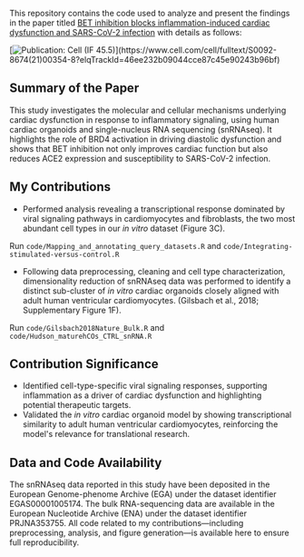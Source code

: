 This repository contains the code used to analyze and present the findings in the paper titled [BET inhibition blocks inflammation-induced cardiac dysfunction and SARS-CoV-2 infection](https://www.cell.com/cell/fulltext/S0092-8674(21)00354-8?elqTrackId=46ee232b09044cce87c45e90243b96bf) with details as follows:

[![Publication: Cell (IF 45.5)](https://img.shields.io/badge/Published%20in-Cell%20(IF%2045.5)-red)](https://www.cell.com/cell/fulltext/S0092-8674(21)00354-8?elqTrackId=46ee232b09044cce87c45e90243b96bf) 

## Summary of the Paper
This study investigates the molecular and cellular mechanisms underlying cardiac dysfunction in response to inflammatory signaling, using human cardiac organoids and single-nucleus RNA sequencing (snRNAseq). It highlights the role of BRD4 activation in driving diastolic dysfunction and shows that BET inhibition not only improves cardiac function but also reduces ACE2 expression and susceptibility to SARS-CoV-2 infection.

## My Contributions
- Performed analysis revealing a transcriptional response dominated by viral signaling pathways in cardiomyocytes and fibroblasts, the two most abundant cell types in our *in vitro* dataset (Figure 3C).

Run `code/Mapping_and_annotating_query_datasets.R` and `code/Integrating-stimulated-versus-control.R`
- Following data preprocessing, cleaning and cell type characterization, dimensionality reduction of snRNAseq data was performed to identify a distinct sub-cluster of *in vitro* cardiac organoids closely aligned with adult human ventricular cardiomyocytes. (Gilsbach et al., 2018; Supplementary Figure 1F).

Run `code/Gilsbach2018Nature_Bulk.R` and `code/Hudson_maturehCOs_CTRL_snRNA.R`

## Contribution Significance
- Identified cell-type-specific viral signaling responses, supporting inflammation as a driver of cardiac dysfunction and highlighting potential therapeutic targets.
- Validated the *in vitro* cardiac organoid model by showing transcriptional similarity to adult human ventricular cardiomyocytes, reinforcing the model's relevance for translational research.

## Data and Code Availability
The snRNAseq data reported in this study have been deposited in the European Genome-phenome Archive (EGA) under the dataset identifier EGAS00001005174.
The bulk RNA-sequencing data are available in the European Nucleotide Archive (ENA) under the dataset identifier PRJNA353755.
All code related to my contributions—including preprocessing, analysis, and figure generation—is available here to ensure full reproducibility.
